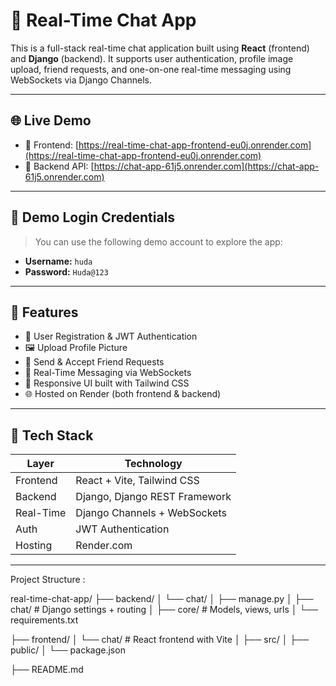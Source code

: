 # 💬 Real-Time Chat App

This is a full-stack real-time chat application built using **React** (frontend) and **Django** (backend). It supports user authentication, profile image upload, friend requests, and one-on-one real-time messaging using WebSockets via Django Channels.

---

## 🌐 Live Demo

- 🔗 Frontend: [https://real-time-chat-app-frontend-eu0j.onrender.com](https://real-time-chat-app-frontend-eu0j.onrender.com)  
- 🔗 Backend API: [https://chat-app-61j5.onrender.com](https://chat-app-61j5.onrender.com)

---

## 🔐 Demo Login Credentials

> You can use the following demo account to explore the app:

- **Username:** `huda`  
- **Password:** `Huda@123`

---

## 🚀 Features

- 🔐 User Registration & JWT Authentication  
- 🖼️ Upload Profile Picture  
- 👫 Send & Accept Friend Requests  
- 💬 Real-Time Messaging via WebSockets  
- 🎨 Responsive UI built with Tailwind CSS  
- 🌐 Hosted on Render (both frontend & backend)

---

## 🧰 Tech Stack

| Layer       | Technology               |
|-------------|---------------------------|
| Frontend    | React + Vite, Tailwind CSS |
| Backend     | Django, Django REST Framework |
| Real-Time   | Django Channels + WebSockets |
| Auth        | JWT Authentication        |
| Hosting     | Render.com                |

---

Project Structure : 

real-time-chat-app/
├── backend/
│   └── chat/
│       ├── manage.py
│       ├── chat/           # Django settings + routing
│       ├── core/           # Models, views, urls
│       └── requirements.txt

├── frontend/
│   └── chat/               # React frontend with Vite
│       ├── src/
│       ├── public/
│       └── package.json

├── README.md

